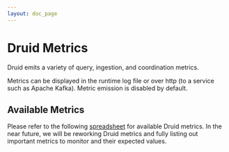 ```yaml
---
layout: doc_page
---
```

# Druid Metrics

Druid emits a variety of query, ingestion, and coordination metrics.

Metrics can be displayed in the runtime log file or over http (to a service such as Apache Kafka). Metric emission is disabled by default.

Available Metrics
-----------------

Please refer to the following [spreadsheet](https://docs.google.com/spreadsheets/d/15XxGrGv2ggdt4SnCoIsckqUNJBZ9ludyhC9hNQa3l-M/edit#gid=0) for available Druid metrics. In the near future, we will be reworking Druid metrics and fully listing out important metrics to monitor and their expected values.
